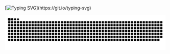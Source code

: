 [![Typing SVG](https://readme-typing-svg.herokuapp.com?center=true&vCenter=true&width=800&lines=console.log('Hello+World!'))](https://git.io/typing-svg)

![](https://raw.githubusercontent.com/Cluir/Cluir/main/assets/github-contribution-grid-snake.svg)
